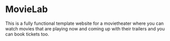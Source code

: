 # MovieLab
This is a fully functional template website for a movietheater where you can watch movies that are playing now and coming up with their trailers and you can book tickets too.
